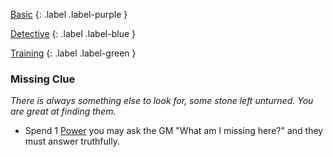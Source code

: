 
[Basic](Game/Basic-List)
{: .label .label-purple }

[Detective](Game/Detective)
{: .label .label-blue }

[Training](Game/Progress#Training)
{: .label .label-green }
### Missing Clue
*There is always something else to look for, some stone left unturned. You are great at finding them.*
* Spend 1 [Power](Game/Additional-Attributes#Power) you may ask the GM "What am I missing here?" and they must answer truthfully.
